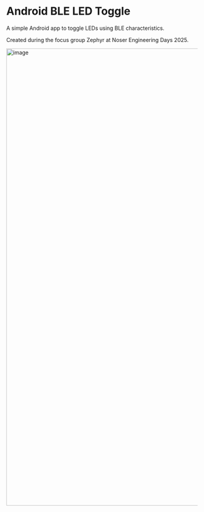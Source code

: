 # Android BLE LED Toggle

A simple Android app to toggle LEDs using BLE characteristics.

Created during the focus group Zephyr at Noser Engineering Days 2025.

<img width="540" height="1200" alt="image" src="https://github.com/user-attachments/assets/14cb30db-0758-4a83-bd73-659a2c531293" />
